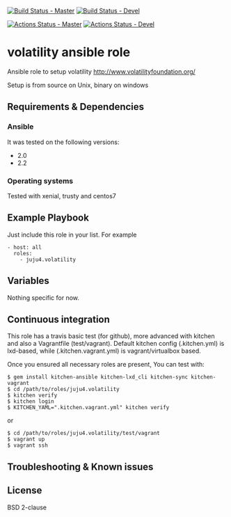 [![Build Status - Master](https://travis-ci.com/juju4/ansible-volatility.svg?branch=master)](https://travis-ci.com/juju4/ansible-volatility)
[![Build Status - Devel](https://travis-ci.com/juju4/ansible-volatility.svg?branch=devel)](https://travis-ci.com/juju4/ansible-volatility/branches)

[![Actions Status - Master](https://github.com/juju4/ansible-volatility/workflows/AnsibleCI/badge.svg)](https://github.com/juju4/ansible-volatility/actions?query=branch%3Amaster)
[![Actions Status - Devel](https://github.com/juju4/ansible-volatility/workflows/AnsibleCI/badge.svg?branch=devel)](https://github.com/juju4/ansible-volatility/actions?query=branch%3Adevel)

# volatility ansible role

Ansible role to setup volatility
http://www.volatilityfoundation.org/

Setup is from source on Unix, binary on windows

## Requirements & Dependencies

### Ansible
It was tested on the following versions:
 * 2.0
 * 2.2

### Operating systems

Tested with xenial, trusty and centos7

## Example Playbook

Just include this role in your list.
For example

```
- host: all
  roles:
    - juju4.volatility
```

## Variables

Nothing specific for now.

## Continuous integration

This role has a travis basic test (for github), more advanced with kitchen and also a Vagrantfile (test/vagrant).
Default kitchen config (.kitchen.yml) is lxd-based, while (.kitchen.vagrant.yml) is vagrant/virtualbox based.

Once you ensured all necessary roles are present, You can test with:
```
$ gem install kitchen-ansible kitchen-lxd_cli kitchen-sync kitchen-vagrant
$ cd /path/to/roles/juju4.volatility
$ kitchen verify
$ kitchen login
$ KITCHEN_YAML=".kitchen.vagrant.yml" kitchen verify
```
or
```
$ cd /path/to/roles/juju4.volatility/test/vagrant
$ vagrant up
$ vagrant ssh
```

## Troubleshooting & Known issues


## License

BSD 2-clause


